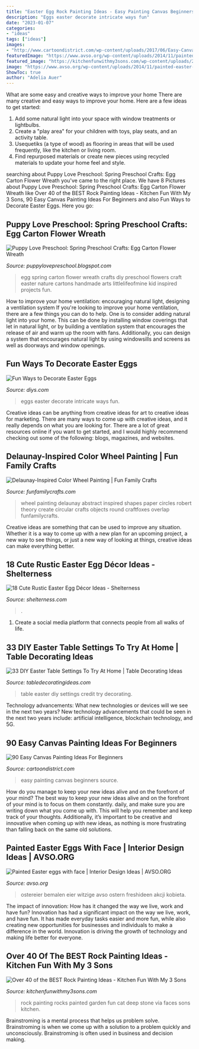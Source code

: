 ```yaml
---
title: "Easter Egg Rock Painting Ideas - Easy Painting Canvas Beginners Source"
description: "Eggs easter decorate intricate ways fun"
date: "2023-01-07"
categories:
- "ideas"
tags: ["ideas"]
images:
- "http://www.cartoondistrict.com/wp-content/uploads/2017/06/Easy-Canvas-Painting-Ideas-For-Beginners16-1.jpg"
featuredImage: "https://www.avso.org/wp-content/uploads/2014/11/painted-easter-eggs-with-face-1415889792.jpg"
featured_image: "https://kitchenfunwithmy3sons.com/wp-content/uploads/2017/02/the-best-rock-painting-ideas-22.jpg"
image: "https://www.avso.org/wp-content/uploads/2014/11/painted-easter-eggs-with-face-1415889792.jpg"
ShowToc: true
author: "Adelia Auer"
---
```



What are some easy and creative ways to improve your home
There are many creative and easy ways to improve your home. Here are a few ideas to get started: 
1. Add some natural light into your space with window treatments or lightbulbs. 
2. Create a "play area" for your children with toys, play seats, and an activity table. 
3. Usequetiks (a type of wood) as flooring in areas that will be used frequently, like the kitchen or living room. 
4. Find repurposed materials or create new pieces using recycled materials to update your home feel and style.

	

		
searching about Puppy Love Preschool: Spring Preschool Crafts: Egg Carton Flower Wreath you've came to the right place. We have 8 Pictures about Puppy Love Preschool: Spring Preschool Crafts: Egg Carton Flower Wreath like Over 40 of the BEST Rock Painting Ideas - Kitchen Fun With My 3 Sons, 90 Easy Canvas Painting Ideas For Beginners and also Fun Ways to Decorate Easter Eggs. Here you go:
		
    
## Puppy Love Preschool: Spring Preschool Crafts: Egg Carton Flower Wreath

<img loading=lazy src="http://1.bp.blogspot.com/-8qoyn9WBOuo/UzYUfVpvi0I/AAAAAAAANo0/JR4LvtOTEAw/s1600/preschool+spring+art+egg+carton+wreath+easter+kids+craft+thislittlelifeofmine.jpg" onerror="this.onerror=null;this.src='https://tse1.mm.bing.net/th?id=OIP.SY4tkxFL2S1ZzoaQvQG8mwHaLG&amp;pid=15.1';" alt="Puppy Love Preschool: Spring Preschool Crafts: Egg Carton Flower Wreath">

_Source: puppylovepreschool.blogspot.com_

>egg spring carton flower wreath crafts diy preschool flowers craft easter nature cartons handmade arts littlelifeofmine kid inspired projects fun. 

	

How to improve your home ventilation: encouraging natural light, designing a ventilation system
If you're looking to improve your home ventilation, there are a few things you can do to help. One is to consider adding natural light into your home. This can be done by installing window coverings that let in natural light, or by building a ventilation system that encourages the release of air and warm up the room with fans. Additionally, you can design a system that encourages natural light by using windowsills and screens as well as doorways and window openings.

    
## Fun Ways To Decorate Easter Eggs

<img loading=lazy src="https://cdn.diys.com/wp-content/uploads/2017/02/Intricate-black-and-white-eggs.jpg" onerror="this.onerror=null;this.src='https://tse2.mm.bing.net/th?id=OIP.3dirtJZ52Z9s9mXRowaOrQHaLH&amp;pid=15.1';" alt="Fun Ways to Decorate Easter Eggs">

_Source: diys.com_

>eggs easter decorate intricate ways fun. 

	

Creative ideas can be anything from creative ideas for art to creative ideas for marketing. There are many ways to come up with creative ideas, and it really depends on what you are looking for. There are a lot of great resources online if you want to get started, and I would highly recommend checking out some of the following: blogs, magazines, and websites.

    
## Delaunay-Inspired Color Wheel Painting | Fun Family Crafts

<img loading=lazy src="https://funfamilycrafts.com/wp-content/uploads/2014/08/color.wheel_.jpg" onerror="this.onerror=null;this.src='https://tse4.mm.bing.net/th?id=OIP.5t2ynpkX8wUdf3TaagpA5gAAAA&amp;pid=15.1';" alt="Delaunay-Inspired Color Wheel Painting | Fun Family Crafts">

_Source: funfamilycrafts.com_

>wheel painting delaunay abstract inspired shapes paper circles robert theory create circular crafts objects round craftfoxes overlap funfamilycrafts. 

	

Creative ideas are something that can be used to improve any situation. Whether it is a way to come up with a new plan for an upcoming project, a new way to see things, or just a new way of looking at things, creative ideas can make everything better.

    
## 18 Cute Rustic Easter Egg Décor Ideas - Shelterness

<img loading=lazy src="https://i.shelterness.com/2017/03/feather-Easter-eggs-will-fit-Scandinavian-and-rustic-decor.jpg" onerror="this.onerror=null;this.src='https://tse1.mm.bing.net/th?id=OIP.LRKKheJh_m5uArJcf_9E1AHaKS&amp;pid=15.1';" alt="18 Cute Rustic Easter Egg Décor Ideas - Shelterness">

_Source: shelterness.com_

>. 

	

1. Create a social media platform that connects people from all walks of life. 

    
## 33 DIY Easter Table Settings To Try At Home | Table Decorating Ideas

<img loading=lazy src="http://3.bp.blogspot.com/-pzrpa_lD9Ys/T3oLNBRp3lI/AAAAAAAAJlI/-lY11xZyHOQ/s1600/IMG_3768.jpg" onerror="this.onerror=null;this.src='https://tse4.mm.bing.net/th?id=OIP.wr2eG2Zz59wg_2eOmnN72QHaLI&amp;pid=15.1';" alt="33 DIY Easter Table Settings To Try At Home | Table Decorating Ideas">

_Source: tabledecoratingideas.com_

>table easter diy settings credit try decorating. 

	

Technology advancements: What new technologies or devices will we see in the next two years?
New technology advancements that could be seen in the next two years include: artificial intelligence, blockchain technology, and 5G.

    
## 90 Easy Canvas Painting Ideas For Beginners

<img loading=lazy src="http://www.cartoondistrict.com/wp-content/uploads/2017/06/Easy-Canvas-Painting-Ideas-For-Beginners16-1.jpg" onerror="this.onerror=null;this.src='https://tse2.mm.bing.net/th?id=OIP.x74ywo_6lFqgoTmFRqKvLQHaKQ&amp;pid=15.1';" alt="90 Easy Canvas Painting Ideas For Beginners">

_Source: cartoondistrict.com_

>easy painting canvas beginners source. 

	

How do you manage to keep your new ideas alive and on the forefront of your mind?
The best way to keep your new ideas alive and on the forefront of your mind is to focus on them constantly. daily, and make sure you are writing down what you come up with. This will help you remember and keep track of your thoughts. Additionally, it’s important to be creative and innovative when coming up with new ideas, as nothing is more frustrating than falling back on the same old solutions.

    
## Painted Easter Eggs With Face | Interior Design Ideas | AVSO.ORG

<img loading=lazy src="https://www.avso.org/wp-content/uploads/2014/11/painted-easter-eggs-with-face-1415889792.jpg" onerror="this.onerror=null;this.src='https://tse1.mm.bing.net/th?id=OIP.b0U2AIetb4n6fzyhJEewjgHaE7&amp;pid=15.1';" alt="Painted Easter eggs with face | Interior Design Ideas | AVSO.ORG">

_Source: avso.org_

>ostereier bemalen eier witzige avso ostern freshideen akcji kobieta. 

	

The impact of innovation: How has it changed the way we live, work and have fun?
Innovation has had a significant impact on the way we live, work, and have fun. It has made everyday tasks easier and more fun, while also creating new opportunities for businesses and individuals to make a difference in the world. Innovation is driving the growth of technology and making life better for everyone.

    
## Over 40 Of The BEST Rock Painting Ideas - Kitchen Fun With My 3 Sons

<img loading=lazy src="https://kitchenfunwithmy3sons.com/wp-content/uploads/2017/02/the-best-rock-painting-ideas-22.jpg" onerror="this.onerror=null;this.src='https://tse1.mm.bing.net/th?id=OIP.LWYA_0nM1udp_uDJcF7a9wHaFj&amp;pid=15.1';" alt="Over 40 of the BEST Rock Painting Ideas - Kitchen Fun With My 3 Sons">

_Source: kitchenfunwithmy3sons.com_

>rock painting rocks painted garden fun cat deep stone via faces sons kitchen. 

	

Brainstroming is a mental process that helps us problem solve. Brainstroming is when we come up with a solution to a problem quickly and unconsciously. Brainstroming is often used in business and decision making.

